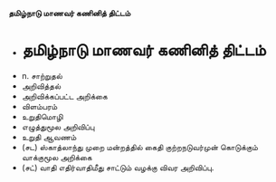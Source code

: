 **தமிழ்நாடு மாணவர் கணினித் திட்டம்**
- # தமிழ்நாடு மாணவர் கணினித் திட்டம்
- n. சாற்றுதல்
- அறிவித்தல்
- அறிவிக்கப்பட்ட அறிக்கை
- விளம்பரம்
- உறுதிமொழி
- எழுத்துமூல அறிவிப்பு
- உறுதி ஆவணம்
- (சட) ஸ்காத்லாந்து முறை மன்றத்தில் கைதி குற்றநடுவர்முன் கொடுக்கும் வாக்குமூல அறிக்கை
- (சட்) வாதி எதிர்வாதிமீது சாட்டும் வழக்கு விவர அறிவிப்பு.

